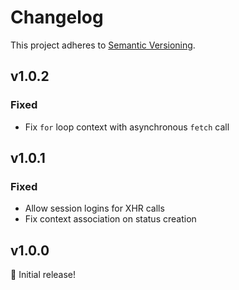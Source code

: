 # Changelog

This project adheres to [Semantic Versioning](https://semver.org/spec/v2.0.0.html).

## v1.0.2

### Fixed

* Fix `for` loop context with asynchronous `fetch` call

## v1.0.1

### Fixed

* Allow session logins for XHR calls
* Fix context association on status creation

## v1.0.0

🎉 Initial release!